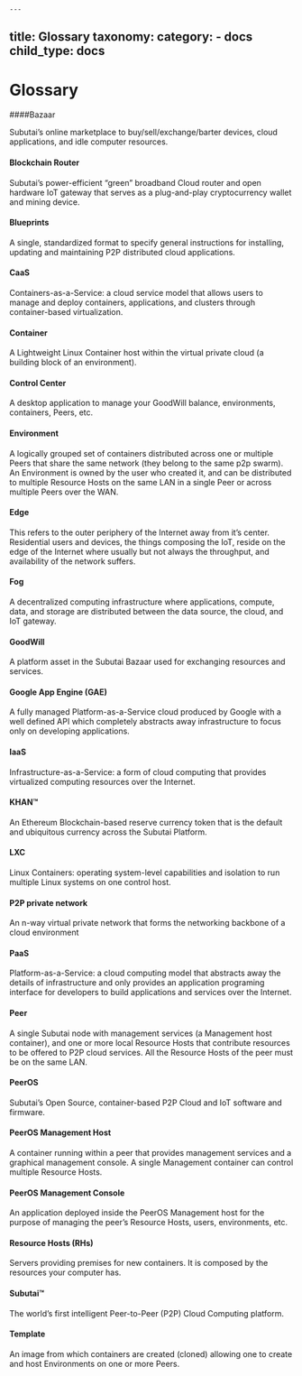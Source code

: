 	---
title: Glossary
taxonomy:
    category:
        - docs
child_type: docs
---

# Glossary

####Bazaar

Subutai’s online marketplace to buy/sell/exchange/barter
devices, cloud applications, and idle computer resources.

#### Blockchain Router

Subutai’s power-efficient “green” broadband
Cloud router and open hardware IoT gateway that serves as a
plug-and-play cryptocurrency wallet and mining device.

#### Blueprints

A single, standardized format to specify general
instructions for installing, updating and maintaining P2P distributed
cloud applications.

#### CaaS

Containers-as-a-Service: a cloud service model that allows users to manage and deploy containers, applications, and clusters
through container-based virtualization.

#### Container

A Lightweight Linux Container host within the virtual
private cloud (a building block of an environment).

#### Control Center

A desktop application to manage your GoodWill
balance, environments, containers, Peers, etc.

#### Environment

A logically grouped set of containers distributed
across one or multiple Peers that share the same network (they belong to the same p2p swarm). An Environment is owned by the user who created it, and can be distributed to multiple Resource Hosts on the same LAN in a single Peer or across multiple Peers over the WAN.

#### Edge

This refers to the outer periphery of the Internet away from
it’s center. Residential users and devices, the things composing the
IoT, reside on the edge of the Internet where usually but not always the
throughput, and availability of the network suffers.

#### Fog

A decentralized computing infrastructure where applications,
compute, data, and storage are distributed between the data source, the
cloud, and IoT gateway.

#### GoodWill

A platform asset in the Subutai Bazaar used for
exchanging resources and services.

#### Google App Engine (GAE)

A fully managed Platform-as-a-Service cloud produced by Google with a well defined API which completely abstracts away infrastructure to focus only on developing applications.

#### IaaS

Infrastructure-as-a-Service: a form of cloud computing that provides virtualized computing resources over the Internet.

#### KHAN™

An Ethereum Blockchain-based reserve currency token that is the default and ubiquitous currency across the Subutai Platform.

#### LXC

Linux Containers: operating system-level capabilities and
isolation to run multiple Linux systems on one control host.

#### P2P private network

An n-way virtual private network that forms
the networking backbone of a cloud environment

#### PaaS

Platform-as-a-Service: a cloud computing model that abstracts away the details of infrastructure and only provides an application programing interface for developers to build applications and services over the Internet.

#### Peer

A single Subutai node with management services (a Management host container), and one or more local Resource Hosts that contribute resources to be offered to P2P cloud services. All the Resource Hosts of the peer must be on the same LAN.

#### PeerOS

Subutai’s Open Source, container-based P2P Cloud and IoT software and firmware.

#### PeerOS Management Host

A container running within a peer that provides management services and a graphical management console. A single Management container can control multiple Resource Hosts.

#### PeerOS Management Console

An application deployed inside the PeerOS Management host for the purpose of managing the peer’s Resource Hosts, users, environments, etc.

#### Resource Hosts (RHs)

Servers providing premises for new containers. It is composed by the resources your computer has.

#### Subutai™

The world’s first intelligent Peer-to-Peer (P2P) Cloud Computing platform.

#### Template

An image from which containers are created (cloned) allowing one to create and host Environments on one or more Peers.
